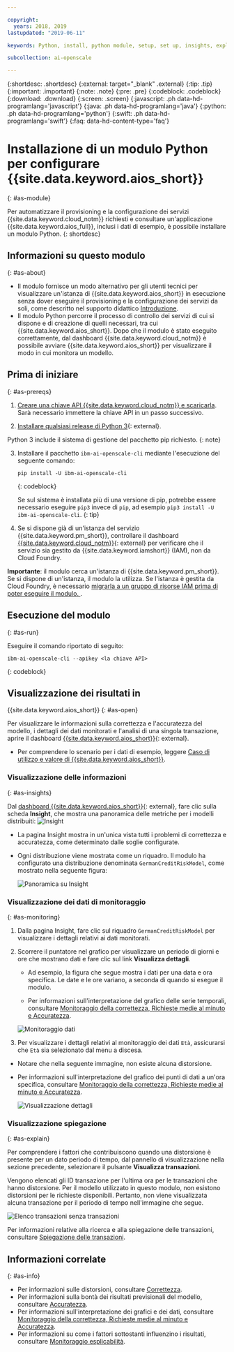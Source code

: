```yaml
---

copyright:
  years: 2018, 2019
lastupdated: "2019-06-11"

keywords: Python, install, python module, setup, set up, insights, explainability

subcollection: ai-openscale

---
```


{:shortdesc: .shortdesc}
{:external: target="_blank" .external}
{:tip: .tip}
{:important: .important}
{:note: .note}
{:pre: .pre}
{:codeblock: .codeblock}
{:download: .download}
{:screen: .screen}
{:javascript: .ph data-hd-programlang='javascript'}
{:java: .ph data-hd-programlang='java'}
{:python: .ph data-hd-programlang='python'}
{:swift: .ph data-hd-programlang='swift'}
{:faq: data-hd-content-type='faq'}

# Installazione di un modulo Python per configurare {{site.data.keyword.aios_short}}
{: #as-module}

Per automatizzare il provisioning e la configurazione dei servizi {{site.data.keyword.cloud_notm}} richiesti e consultare un'applicazione {{site.data.keyword.aios_full}}, inclusi i dati di esempio, è possibile installare un modulo Python.
{: shortdesc}

## Informazioni su questo modulo
{: #as-about}

- Il modulo fornisce un modo alternativo per gli utenti tecnici per visualizzare un'istanza di {{site.data.keyword.aios_short}} in esecuzione senza dover eseguire il provisioning e la configurazione dei servizi da soli, come descritto nel supporto didattico [Introduzione](/docs/services/ai-openscale?topic=ai-openscale-gettingstarted).
- Il modulo Python percorre il processo di controllo dei servizi di cui si dispone e di creazione di quelli necessari, tra cui {{site.data.keyword.aios_short}}. Dopo che il modulo è stato eseguito correttamente, dal dashboard {{site.data.keyword.cloud_notm}} è possibile avviare {{site.data.keyword.aios_short}} per visualizzare il modo in cui monitora un modello.

## Prima di iniziare
{: #as-prereqs}

1. [Creare una chiave API {{site.data.keyword.cloud_notm}} e scaricarla](/docs/iam?topic=iam-userapikey#create_user_key). Sarà necessario immettere la chiave API in un passo successivo.

2. [Installare qualsiasi release di Python 3](https://www.python.org/downloads/){: external}.

  Python 3 include il sistema di gestione del pacchetto pip richiesto.
  {: note}

3. Installare il pacchetto `ibm-ai-openscale-cli` mediante l'esecuzione del seguente comando:

    ```
    pip install -U ibm-ai-openscale-cli
    ```
    {: codeblock}

    Se sul sistema è installata più di una versione di pip, potrebbe essere necessario eseguire `pip3` invece di `pip`, ad esempio `pip3 install -U ibm-ai-openscale-cli`.
    {: tip}

4. Se si dispone già di un'istanza del servizio {{site.data.keyword.pm_short}}, controllare il dashboard [{{site.data.keyword.cloud_notm}}](https://{DomainName}){: external} per verificare che il servizio sia gestito da {{site.data.keyword.iamshort}} (IAM), non da Cloud Foundry.

  **Importante**: il modulo cerca un'istanza di {{site.data.keyword.pm_short}}. Se si dispone di un'istanza, il modulo la utilizza. Se l'istanza è gestita da Cloud Foundry, è necessario [migrarla a un gruppo di risorse IAM prima di poter eseguire il modulo. ](/docs/resources?topic=resources-migrate#migrate).

## Esecuzione del modulo
{: #as-run}

Eseguire il comando riportato di seguito:

```
ibm-ai-openscale-cli --apikey <la chiave API>
```
{: codeblock}

## Visualizzazione dei risultati in
{{site.data.keyword.aios_short}}
{: #as-open}

Per visualizzare le informazioni sulla correttezza e l'accuratezza del modello, i dettagli dei dati monitorati e l'analisi di una singola transazione, aprire il dashboard [{{site.data.keyword.aios_short}}](https://aiopenscale.cloud.ibm.com/aiopenscale/){: external}.

- Per comprendere lo scenario per i dati di esempio, leggere [Caso di utilizzo e valore di {{site.data.keyword.aios_short}}](/docs/services/ai-openscale?topic=ai-openscale-gettingstarted#gs-use).

### Visualizzazione delle informazioni
{: #as-insights}

Dal [dashboard {{site.data.keyword.aios_short}}](https://aiopenscale.cloud.ibm.com/aiopenscale/){: external}, fare clic sulla scheda **Insight**, che mostra una panoramica delle metriche per i modelli distribuiti: ![Insight](images/insight-dash-tab.png)

- La pagina Insight mostra in un'unica vista tutti i problemi di correttezza e accuratezza, come determinato dalle soglie configurate.

- Ogni distribuzione viene mostrata come un riquadro. Il modulo ha configurato una distribuzione denominata `GermanCreditRiskModel`, come mostrato nella seguente figura:

  ![Panoramica su Insight](images/setup01-0206.png)

### Visualizzazione dei dati di monitoraggio
{: #as-monitoring}

1. Dalla pagina Insight, fare clic sul riquadro `GermanCreditRiskModel` per visualizzare i dettagli relativi ai dati monitorati.
2. Scorrere il puntatore nel grafico per visualizzare un periodo di giorni e ore che mostrano dati e fare clic sul link **Visualizza dettagli**.

   - Ad esempio, la figura che segue mostra i dati per una data e ora specifica. Le date e le ore variano, a seconda di quando si esegue il modulo.

   - Per informazioni sull'interpretazione del grafico delle serie temporali, consultare [Monitoraggio della correttezza, Richieste medie al minuto e Accuratezza](/docs/services/ai-openscale?topic=ai-openscale-it-ov).

    ![Monitoraggio dati](images/setup02-0206.png)

3. Per visualizzare i dettagli relativi al monitoraggio dei dati `Età`, assicurarsi che `Età` sia selezionato dal menu a discesa.

  - Notare che nella seguente immagine, non esiste alcuna distorsione.

  - Per informazioni sull'interpretazione del grafico dei punti di dati a un'ora specifica, consultare [Monitoraggio della correttezza, Richieste medie al minuto e Accuratezza](/docs/services/ai-openscale?topic=ai-openscale-it-ov#it-intp).

    ![Visualizzazione dettagli](images/setup03-0206.png)

### Visualizzazione spiegazione
{: #as-explain}

Per comprendere i fattori che contribuiscono quando una distorsione è presente per un dato periodo di tempo, dal pannello di visualizzazione nella sezione precedente, selezionare il pulsante **Visualizza transazioni**.

Vengono elencati gli ID transazione per l'ultima ora per le transazioni che hanno distorsione. Per il modello utilizzato in questo modulo, non esistono distorsioni per le richieste disponibili. Pertanto, non viene visualizzata alcuna transazione per il periodo di tempo nell'immagine che segue.

  ![Elenco transazioni senza transazioni](images/setup06-0206.png)

Per informazioni relative alla ricerca e alla spiegazione delle transazioni, consultare [Spiegazione delle transazioni](/docs/services/ai-openscale?topic=ai-openscale-ie-ov#ie-view).

## Informazioni correlate
{: #as-info}

- Per informazioni sulle distorsioni, consultare [Correttezza](/docs/services/ai-openscale?topic=ai-openscale-mf-monitor).
- Per informazioni sulla bontà dei risultati previsionali del modello, consultare [Accuratezza](/docs/services/ai-openscale?topic=ai-openscale-acc-monitor).
- Per informazioni sull'interpretazione dei grafici e dei dati, consultare [Monitoraggio della correttezza, Richieste medie al minuto e Accuratezza](/docs/services/ai-openscale?topic=ai-openscale-it-ov).
- Per informazioni su come i fattori sottostanti influenzino i risultati, consultare [Monitoraggio esplicabilità](/docs/services/ai-openscale?topic=ai-openscale-ie-ov).
